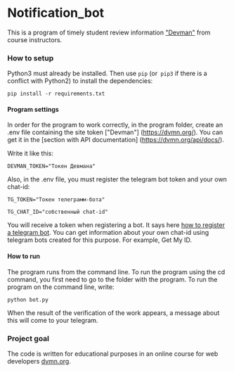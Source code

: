 ﻿# Notification_bot
This is a program of timely student review information ["Devman"](https://dvmn.org/) from course instructors. 

### How to setup

Python3 must already be installed.
Then use `pip` (or` pip3` if there is a conflict with Python2) to install the dependencies:
```
pip install -r requirements.txt
```
#### Program settings

In order for the program to work correctly, in the program folder, create an .env file containing the site token ["Devman"] (https://dvmn.org/).
You can get it in the [section with API documentation] (https://dvmn.org/api/docs/).

Write it like this:

```
DEVMAN_TOKEN="Токен Девмана"

```
Also, in the .env file, you must register the telegram bot token and your own chat-id:
```
TG_TOKEN="Токен телеграмм-бота"

TG_CHAT_ID="собственный chat-id"

```

You will receive a token when registering a bot. It says here [how to register a telegram bot](https://way23.ru/%D1%80%D0%B5%D0%B3%D0%B8%D1%81%D1%82%D1%80%D0%B0%D1%86%D0%B8%D1%8F-%D0%B1%D0%BE%D1%82%D0%B0-%D0%B2-telegram/).
You can get information about your own chat-id using telegram bots created for this purpose. For example, Get My ID.


#### How to run

The program runs from the command line. To run the program using the cd command, you first need to go to the folder with the program.
To run the program on the command line, write:
```
python bot.py
```
When the result of the verification of the work appears, a message about this will come to your telegram.

### Project goal

The code is written for educational purposes in an online course for web developers [dvmn.org](https://dvmn.org/).
